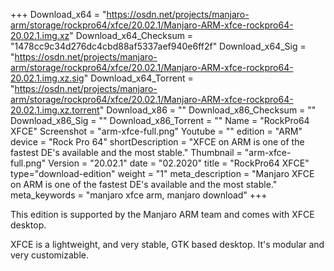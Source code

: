 +++
Download_x64 = "https://osdn.net/projects/manjaro-arm/storage/rockpro64/xfce/20.02.1/Manjaro-ARM-xfce-rockpro64-20.02.1.img.xz"
Download_x64_Checksum = "1478cc9c34d276dc4cbd88af5337aef940e6ff2f"
Download_x64_Sig = "https://osdn.net/projects/manjaro-arm/storage/rockpro64/xfce/20.02.1/Manjaro-ARM-xfce-rockpro64-20.02.1.img.xz.sig"
Download_x64_Torrent = "https://osdn.net/projects/manjaro-arm/storage/rockpro64/xfce/20.02.1/Manjaro-ARM-xfce-rockpro64-20.02.1.img.xz.torrent"
Download_x86 = ""
Download_x86_Checksum = ""
Download_x86_Sig = ""
Download_x86_Torrent = ""
Name = "RockPro64 XFCE"
Screenshot = "arm-xfce-full.png"
Youtube = ""
edition = "ARM"
device = "Rock Pro 64"
shortDescription = "XFCE on ARM is one of the fastest DE's available and the most stable."
Thumbnail = "arm-xfce-full.png"
Version = "20.02.1"
date = "02.2020"
title = "RockPro64 XFCE"
type="download-edition"
weight = "1"
meta_description = "Manjaro XFCE on ARM is one of the fastest DE's available and the most stable."
meta_keywords = "manjaro xfce arm, manjaro download"
+++

This edition is supported by the Manjaro ARM team and comes with XFCE desktop.

XFCE is a lightweight, and very stable, GTK based desktop. It's modular and very customizable.

